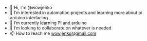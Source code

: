 - 👋 Hi, I’m @wowjenko
- 👀 I’m interested in automation projects and learning more about pi arduino interfacing
- 🌱 I’m currently learning PI and arduino
- 💞️ I’m looking to collaborate on whatever is needed
- 📫 How to reach me wowjenko@gmail.com

<!---
wowjenko/wowjenko is a ✨ special ✨ repository because its `README.md` (this file) appears on your GitHub profile.
You can click the Preview link to take a look at your changes.
---> 
